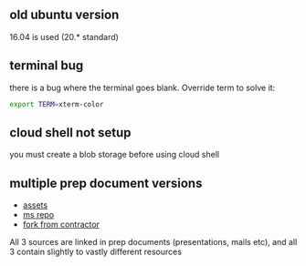 ## old ubuntu version
16.04 is used (20.* standard)
## terminal bug
there is a bug where the terminal goes blank. 
Override term to solve it:
```bash
export TERM=xterm-color
```
## cloud shell not setup
you must create a blob storage before using cloud shell
## multiple prep document versions
- [assets](https://partner.microsoft.com/en-us/asset/collection/AIW-CloudNativeApps#/)
- [ms repo](https://github.com/microsoft/MCW-Cloud-native-applications/tree/main/Hands-on%20lab)
- [fork from contractor](https://github.com/CloudLabs-MCW/MCW-Cloud-native-applications)

All 3 sources are linked in prep documents (presentations, mails etc), and all 3 contain slightly to vastly different resources
